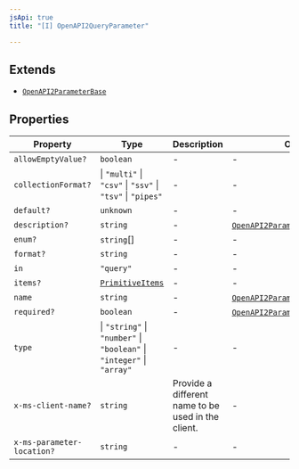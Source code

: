 ```yaml
---
jsApi: true
title: "[I] OpenAPI2QueryParameter"

---
```

## Extends

- [`OpenAPI2ParameterBase`](OpenAPI2ParameterBase.md)

## Properties

| Property | Type | Description | Overrides | Inherited from |
| ------ | ------ | ------ | ------ | ------ |
| `allowEmptyValue?` | `boolean` | - | - | - |
| `collectionFormat?` | \| `"multi"` \| `"csv"` \| `"ssv"` \| `"tsv"` \| `"pipes"` | - | - | - |
| `default?` | `unknown` | - | - | - |
| `description?` | `string` | - | [`OpenAPI2ParameterBase`](OpenAPI2ParameterBase.md).`description` | - |
| `enum?` | `string`[] | - | - | - |
| `format?` | `string` | - | - | - |
| `in` | `"query"` | - | - | - |
| `items?` | [`PrimitiveItems`](PrimitiveItems.md) | - | - | - |
| `name` | `string` | - | [`OpenAPI2ParameterBase`](OpenAPI2ParameterBase.md).`name` | - |
| `required?` | `boolean` | - | [`OpenAPI2ParameterBase`](OpenAPI2ParameterBase.md).`required` | - |
| `type` | \| `"string"` \| `"number"` \| `"boolean"` \| `"integer"` \| `"array"` | - | - | - |
| `x-ms-client-name?` | `string` | Provide a different name to be used in the client. | - | [`OpenAPI2ParameterBase`](OpenAPI2ParameterBase.md).`x-ms-client-name` |
| `x-ms-parameter-location?` | `string` | - | - | [`OpenAPI2ParameterBase`](OpenAPI2ParameterBase.md).`x-ms-parameter-location` |
